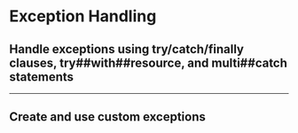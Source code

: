 # Exception Handling
## Handle exceptions using try/catch/finally clauses, try##with##resource, and multi##catch statements

---

## Create and use custom exceptions
